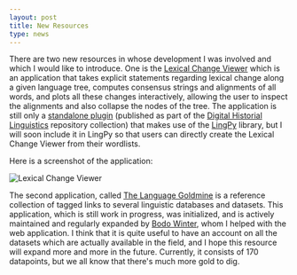 ```yaml
---
layout: post
title: New Resources 
type: news
---
```


There are two new resources in whose development I was involved and which I would like to introduce. One is the [Lexical Change Viewer](http://dighl.github.io/lexical_change/) which is an application that takes explicit statements regarding lexical change along a given language tree, computes consensus strings and alignments of all words, and plots all these changes interactively, allowing the user to inspect the alignments and also collapse the nodes of the tree. The application is still only a [standalone plugin](http://github.com/dighl/lexicalchange/) (published as part of the [Digital Historial Linguistics](http://github.com/dighl/) repository collection) that makes use of the [LingPy](http://lingpy.org) library, but I will soon include it in LingPy so that users can directly create the Lexical Change Viewer from their wordlists.
  
Here is a screenshot of the application:

<img alt="Lexical Change Viewer" src="http://lingulist.de/media/lexical_change_viewer.png" style="max-width:600px;" />

The second application, called [The Language Goldmine](http://linguisticdata.github.io) is a reference collection of tagged links to several linguistic databases and datasets. This application, which is still work in progress, was initialized, and is actively maintained and regularly expanded by [Bodo Winter](http://www.bodowinter.com/), whom I helped with the web application. I think that it is quite useful to have an account on all the datasets which are actually available in the field, and I hope this resource will expand more and more in the future. Currently, it consists of 170 datapoints, but we all know that there's much more gold to dig.
